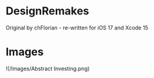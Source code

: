 # DesignRemakes
Original by chFlorian - re-written for iOS 17 and Xcode 15

# Images
!(/Images/Abstract Investing.png)
